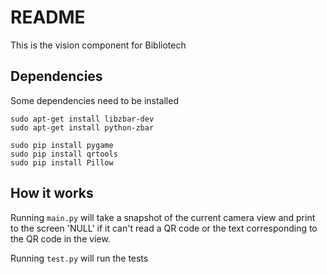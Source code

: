 # README
This is the vision component for Bibliotech

## Dependencies
Some dependencies need to be installed

```
sudo apt-get install libzbar-dev
sudo apt-get install python-zbar

sudo pip install pygame
sudo pip install qrtools
sudo pip install Pillow
```

## How it works
Running `main.py` will take a snapshot of the current camera view and print to
the screen 'NULL' if it can't read a QR code or the text corresponding to the QR
code in the view.

Running `test.py` will run the tests
